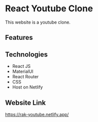 # React Youtube Clone
This website is a youtube clone.

## Features


## Technologies
* React JS 
* MaterialUI
* React Router
* CSS
* Host on Netlify


## Website Link
https://rak-youtube.netlify.app/

